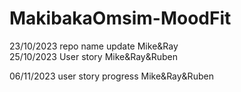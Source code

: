 # MakibakaOmsim-MoodFit
 23/10/2023 repo name update Mike&Ray  
 25/10/2023 User story Mike&Ray&Ruben 
 
 06/11/2023 user story progress Mike&Ray&Ruben
